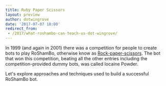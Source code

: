 ```yaml
---
title: Ruby Paper Scissors
layout: preview
author: dotwingrove
date: '2017-07-07 10:00'
redirect_from:
 - /2017/what-roshambo-can-teach-us-dot-wingrove/
---
```


In 1999 (and again in 2001) there was a competition for people to create bots to play RoShamBo, otherwise know as [Rock-paper-scissors](https://en.wikipedia.org/wiki/Rock–paper–scissors). The bot that won this competition, beating all the other entries including the competition-provided dummy bots, was called Iocaine Powder.

Let's explore approaches and techniques used to build a successful RoShamBo bot.
